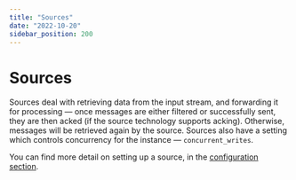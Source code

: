 ```yaml
---
title: "Sources"
date: "2022-10-20"
sidebar_position: 200
---
```


# Sources

Sources deal with retrieving data from the input stream, and forwarding it for processing — once messages are either filtered or successfully sent, they are then acked (if the source technology supports acking). Otherwise, messages will be retrieved again by the source. Sources also have a setting which controls concurrency for the instance — `concurrent_writes`.

You can find more detail on setting up a source, in the [configuration section](/docs/pipeline-components-and-applications/snowbridge/configuration/sources/index.md).